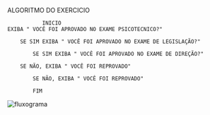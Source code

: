 ALGORITMO DO EXERCICIO
                       
		       INICIO
	EXIBA " VOCÊ FOI APROVADO NO EXAME PSICOTECNICO?"
		
		SE SIM EXIBA " VOCÊ FOI APROVADO NO EXAME DE LEGISLAÇÃO?"

			SE SIM EXIBA " VOCÊ FOI APROVADO NO EXAME DE DIREÇÃO?"

		SE NÃO, EXIBA " VOCÊ FOI REPROVADO"

			SE NÃO, EXIBA " VOCÊ FOI REPROVADO"

			FIM	

![fluxograma](https://user-images.githubusercontent.com/104045633/168196889-6bacf3c4-2589-4abd-b807-f2fb0357a849.png)

